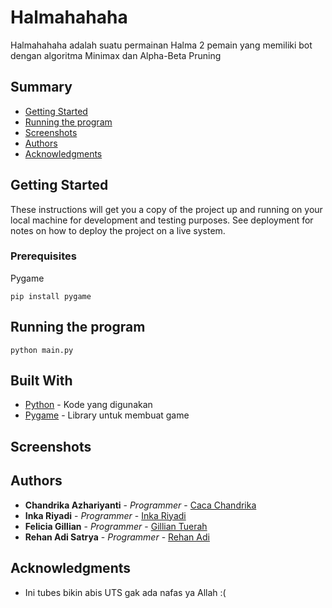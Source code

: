 # Halmahahaha

Halmahahaha adalah suatu permainan Halma 2 pemain yang memiliki bot dengan algoritma Minimax dan Alpha-Beta Pruning

## Summary

  - [Getting Started](#getting-started)
  - [Running the program](#running-the-program)
  - [Screenshots](#screenshots)
  - [Authors](#authors)
  - [Acknowledgments](#acknowledgments)

## Getting Started

These instructions will get you a copy of the project up and running on
your local machine for development and testing purposes. See deployment
for notes on how to deploy the project on a live system.

### Prerequisites

Pygame

    pip install pygame

## Running the program

    python main.py

## Built With

  - [Python](https://www.python.org/doc/) - Kode yang digunakan
  - [Pygame](https://www.pygame.org/docs/) - Library untuk membuat game

## Screenshots


## Authors

  - **Chandrika Azhariyanti** - *Programmer* -
    [Caca Chandrika](https://github.com/cacachandrika)
  - **Inka Riyadi** - *Programmer* -
    [Inka Riyadi](https://github.com/inkariyadi)
  - **Felicia Gillian** - *Programmer* -
    [Gillian Tuerah](https://github.com/gilliantuerah)
  - **Rehan Adi Satrya** - *Programmer* -
    [Rehan Adi](https://github.com/rehanadi30)

## Acknowledgments

  - Ini tubes bikin abis UTS gak ada nafas ya Allah :(
